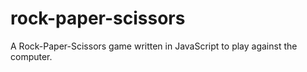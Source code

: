 # rock-paper-scissors
A Rock-Paper-Scissors game written in JavaScript to play against the computer.
